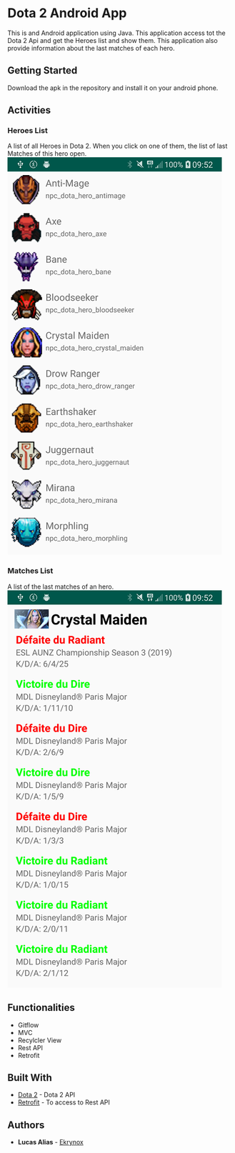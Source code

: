# Dota 2 Android App
This is and Android application using Java.
This application access tot the Dota 2 Api and get the Heroes list and show them. This application also provide information about the last matches of each hero.

## Getting Started
Download the apk in the repository and install it on your android phone.

## Activities
### Heroes List
A list of all Heroes in Dota 2.
When you click on one of them, the list of last Matches of this hero open.
![MainActivity](55892457_1149658498528863_394923716040982528_n.png)

### Matches List
A list of the last matches of an hero.
![SecondActivity](56161902_354004908656414_2267351838724456448_n.png)

## Functionalities
* Gitflow
* MVC
* Recylcler View
* Rest API
* Retrofit

## Built With
* [Dota 2](https://docs.opendota.com/) - Dota 2 API
* [Retrofit](https://square.github.io/retrofit/) - To access to Rest API

## Authors
* **Lucas Alias** - [Ekrynox](https://github.com/Ekrynox)

